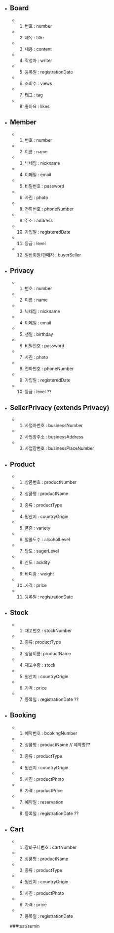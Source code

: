 - ## Board
    - 1. 번호 : number
    - 2. 제목 : title
    - 3. 내용 : content
    - 4. 작성자 : writer
    - 5. 등록일 : registrationDate
    - 6. 조회수 : views
    - 7. 태그 : tag
    - 8. 좋아요 : likes

- ## Member
    - 1. 번호 : number
    - 2. 이름 : name
    - 3. 닉네임 : nickname
    - 4. 이메일 : email
    - 5. 비밀번호 : password
    - 6. 사진 : photo
    - 8. 전화번호 : phoneNumber
    - 9. 주소 : address
    - 10. 가입일 : registeredDate
    - 11. 등급 : level
    - 12. 일반회원/판매자 : buyerSeller

- ## Privacy
    - 1. 번호 : number
    - 2. 이름 : name
    - 3. 닉네임 : nickname
    - 4. 이메일 : email
    - 5. 생일 : birthday
    - 6. 비밀번호 : password
    - 7. 사진 : photo
    - 8. 전화번호 : phoneNumber
    - 9. 가입일 : registeredDate
    - 10. 등급 : level ??

- ## SellerPrivacy (extends Privacy)
    - 1. 사업자번호 : businessNumber
    - 2. 사업장주소 : businessAddress
    - 3. 사업장번호 : businessPlaceNumber

- ## Product
    - 1. 상품번호 : productNumber
    - 2. 상품명 : productName
    - 3. 종류 : productType
    - 4. 원산지 : countryOrigin
    - 5. 품종 : variety
    - 6. 알콜도수 : alcoholLevel
    - 7. 당도 : sugerLevel
    - 8. 산도 : acidity
    - 9. 바디감 : weight
    - 10. 가격 : price 
    - 11. 등록일 : registrationDate

- ## Stock
    - 1. 재고번호 : stockNumber
    - 2. 종류: productType
    - 3. 상품이름: productName
    - 4. 재고수량 : stock
    - 5. 원산지 : countryOrigin
    - 6. 가격 : price
    - 7. 등록일 : registrationDate ??

- ## Booking
    - 1. 예약번호 : bookingNumber
    - 2. 상품명 : productName // 예약명??
    - 3. 종류 : productType
    - 4. 원산지 : countryOrigin
    - 5. 사진 : productPhoto
    - 6. 가격 : productPrice
    - 7. 예약일 : reservation
    - 8. 등록일 : registrationDate ??

- ## Cart
    - 1. 장바구니번호 : cartNumber
    - 2. 상품명 : productName
    - 3. 종류 : productType
    - 4. 원산지 : countryOrigin
    - 5. 사진 : productPhoto
    - 6. 가격 : price
    - 7. 등록일 : registrationDate

    ###test/sumin

